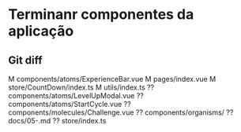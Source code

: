 # Terminanr componentes da aplicação

## Git diff

M components/atoms/ExperienceBar.vue
 M pages/index.vue
 M store/CountDown/index.ts
 M utils/index.ts
?? components/atoms/LevelUpModal.vue
?? components/atoms/StartCycle.vue
?? components/molecules/Challenge.vue
?? components/organisms/
?? docs/05-.md
?? store/index.ts
